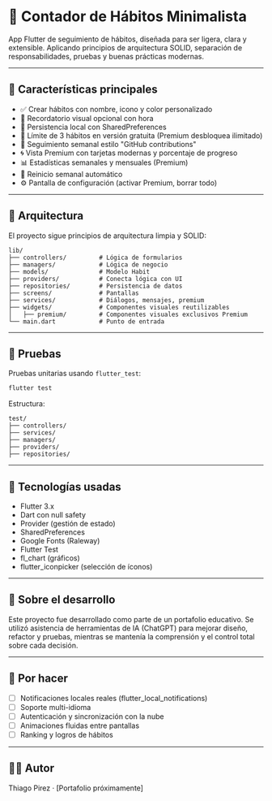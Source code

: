 # 🧘 Contador de Hábitos Minimalista

App Flutter de seguimiento de hábitos, diseñada para ser ligera, clara y extensible. Aplicando principios de arquitectura SOLID, separación de responsabilidades, pruebas y buenas prácticas modernas.

---

## 📱 Características principales

- ✅ Crear hábitos con nombre, icono y color personalizado
- 🔔 Recordatorio visual opcional con hora
- 💾 Persistencia local con SharedPreferences
- 🌱 Límite de 3 hábitos en versión gratuita (Premium desbloquea ilimitado)
- 🎯 Seguimiento semanal estilo "GitHub contributions"
- 🌀 Vista Premium con tarjetas modernas y porcentaje de progreso
- 📊 Estadísticas semanales y mensuales (Premium)
- 🧼 Reinicio semanal automático
- ⚙️ Pantalla de configuración (activar Premium, borrar todo)

---

## 🧠 Arquitectura

El proyecto sigue principios de arquitectura limpia y SOLID:

```
lib/
├── controllers/         # Lógica de formularios
├── managers/            # Lógica de negocio
├── models/              # Modelo Habit
├── providers/           # Conecta lógica con UI
├── repositories/        # Persistencia de datos
├── screens/             # Pantallas
├── services/            # Diálogos, mensajes, premium
├── widgets/             # Componentes visuales reutilizables
│   ├── premium/         # Componentes visuales exclusivos Premium
└── main.dart            # Punto de entrada
```

---

## 🧪 Pruebas

Pruebas unitarias usando `flutter_test`:

```bash
flutter test
```

Estructura:
```
test/
├── controllers/
├── services/
├── managers/
├── providers/
├── repositories/
```

---

## 🚀 Tecnologías usadas

- Flutter 3.x
- Dart con null safety
- Provider (gestión de estado)
- SharedPreferences
- Google Fonts (Raleway)
- Flutter Test
- fl_chart (gráficos)
- flutter_iconpicker (selección de íconos)

---

## 🙋 Sobre el desarrollo

Este proyecto fue desarrollado como parte de un portafolio educativo. Se utilizó asistencia de herramientas de IA (ChatGPT) para mejorar diseño, refactor y pruebas, mientras se mantenía la comprensión y el control total sobre cada decisión.

---

## 📌 Por hacer

- [ ] Notificaciones locales reales (flutter_local_notifications)
- [ ] Soporte multi-idioma
- [ ] Autenticación y sincronización con la nube
- [ ] Animaciones fluidas entre pantallas
- [ ] Ranking y logros de hábitos

---

## 🧑‍💻 Autor

Thiago Pirez · [Portafolio próximamente]
